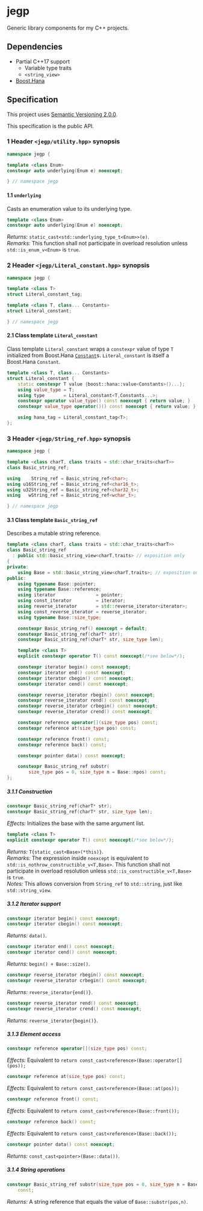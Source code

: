# jegp

Generic library components for my C++ projects.

## Dependencies

* Partial C++17 support
    - Variable type traits
    - `<string_view>`
* [Boost.Hana](http://www.boost.org/doc/libs/release/libs/hana/doc/html/index.html)

## Specification

This project uses [Semantic Versioning 2.0.0](http://semver.org/).

This specification is the public API.

### 1 Header `<jegp/utility.hpp>` synopsis

```C++
namespace jegp {

template <class Enum>
constexpr auto underlying(Enum e) noexcept;

} // namespace jegp
```

#### 1.1 `underlying`

Casts an enumeration value to its underlying type.

```C++
template <class Enum>
constexpr auto underlying(Enum e) noexcept;
```
_Returns:_ `static_cast<std::underlying_type_t<Enum>>(e)`.<br/>
_Remarks:_ This function shall not participate in overload resolution unless `std::is_enum_v<Enum>` is `true`.

### 2 Header `<jegp/Literal_constant.hpp>` synopsis

```C++
namespace jegp {

template <class T>
struct Literal_constant_tag;

template <class T, class... Constants>
struct Literal_constant;

} // namespace jegp
```

#### 2.1 Class template `Literal_constant`

Class template `Literal_constant` wraps a `constexpr` value of type `T` initialized from Boost.Hana [`Constant`](http://www.boost.org/doc/libs/1_62_0/libs/hana/doc/html/group__group-Constant.html)s. `Literal_constant` is itself a Boost.Hana `Constant`.

```C++
template <class T, class... Constants>
struct Literal_constant {
    static constexpr T value {boost::hana::value<Constants>()...};
    using value_type = T;
    using type       = Literal_constant<T,Constants...>;
    constexpr operator value_type() const noexcept { return value; }
    constexpr value_type operator()() const noexcept { return value; }

    using hana_tag = Literal_constant_tag<T>;
};
```

### 3 Header `<jegp/String_ref.hpp>` synopsis

```C++
namespace jegp {

template <class charT, class traits = std::char_traits<charT>>
class Basic_string_ref;

using    String_ref = Basic_string_ref<char>;
using u16String_ref = Basic_string_ref<char16_t>;
using u32String_ref = Basic_string_ref<char32_t>;
using   wString_ref = Basic_string_ref<wchar_t>;

} // namespace jegp
```

#### 3.1 Class template `Basic_string_ref`

Describes a mutable string reference.

```C++
template <class charT, class traits = std::char_traits<charT>>
class Basic_string_ref
  : public std::basic_string_view<charT,traits> // exposition only
{
private:
    using Base = std::basic_string_view<charT,traits>; // exposition only
public:
    using typename Base::pointer;
    using typename Base::reference;
    using iterator               = pointer;
    using const_iterator         = iterator;
    using reverse_iterator       = std::reverse_iterator<iterator>;
    using const_reverse_iterator = reverse_iterator;
    using typename Base::size_type;

    constexpr Basic_string_ref() noexcept = default;
    constexpr Basic_string_ref(charT* str);
    constexpr Basic_string_ref(charT* str, size_type len);

    template <class T>
    explicit constexpr operator T() const noexcept(/*see below*/);

    constexpr iterator begin() const noexcept;
    constexpr iterator end() const noexcept;
    constexpr iterator cbegin() const noexcept;
    constexpr iterator cend() const noexcept;

    constexpr reverse_iterator rbegin() const noexcept;
    constexpr reverse_iterator rend() const noexcept;
    constexpr reverse_iterator crbegin() const noexcept;
    constexpr reverse_iterator crend() const noexcept;

    constexpr reference operator[](size_type pos) const;
    constexpr reference at(size_type pos) const;

    constexpr reference front() const;
    constexpr reference back() const;

    constexpr pointer data() const noexcept;

    constexpr Basic_string_ref substr(
        size_type pos = 0, size_type n = Base::npos) const;
};
```

##### 3.1.1 Construction

```C++
constexpr Basic_string_ref(charT* str);
constexpr Basic_string_ref(charT* str, size_type len);
```
_Effects:_ Initializes the base with the same argument list.

```C++
template <class T>
explicit constexpr operator T() const noexcept(/*see below*/);
```
_Returns:_ `T{static_cast<Base>(*this)}`.<br/>
_Remarks:_ The expression inside `noexcept` is equivalent to `std::is_nothrow_constructible_v<T,Base>`. This function shall not participate in overload resolution unless `std::is_constructible_v<T,Base>` is `true`.<br/>
_Notes:_ This allows conversion from `String_ref` to `std::string`, just like `std::string_view`.

##### 3.1.2 Iterator support

```C++
constexpr iterator begin() const noexcept;
constexpr iterator cbegin() const noexcept;
```
_Returns:_ `data()`.

```C++
constexpr iterator end() const noexcept;
constexpr iterator cend() const noexcept;
```
_Returns:_ `begin() + Base::size()`.

```C++
constexpr reverse_iterator rbegin() const noexcept;
constexpr reverse_iterator crbegin() const noexcept;
```
_Returns:_ `reverse_iterator{end()}`.

```C++
constexpr reverse_iterator rend() const noexcept;
constexpr reverse_iterator crend() const noexcept;
```
_Returns:_ `reverse_iterator{begin()}`.

##### 3.1.3 Element access

```C++
constexpr reference operator[](size_type pos) const;
```
_Effects:_ Equivalent to `return const_cast<reference>(Base::operator[](pos));`

```C++
constexpr reference at(size_type pos) const;
```
_Effects:_ Equivalent to `return const_cast<reference>(Base::at(pos));`

```C++
constexpr reference front() const;
```
_Effects:_ Equivalent to `return const_cast<reference>(Base::front());`

```C++
constexpr reference back() const;
```
_Effects:_ Equivalent to `return const_cast<reference>(Base::back());`

```C++
constexpr pointer data() const noexcept;
```
_Returns:_ `const_cast<pointer>(Base::data())`.

##### 3.1.4 String operations

```C++
constexpr Basic_string_ref substr(size_type pos = 0, size_type n = Base::npos)
    const;
```
_Returns:_ A string reference that equals the value of `Base::substr(pos,n)`.
